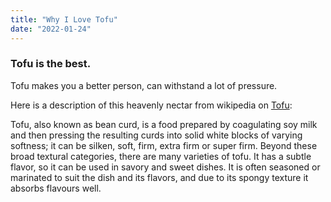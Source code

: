 ```yaml
---
title: "Why I Love Tofu"
date: "2022-01-24"
---
```


### Tofu is the best.

Tofu makes you a better person, can withstand a lot of pressure.

Here is a description of this heavenly nectar from wikipedia on [Tofu](https://en.wikipedia.org/wiki/Tofu): 

Tofu, also known as bean curd, is a food prepared by coagulating 
soy milk and then pressing the resulting curds into solid white 
blocks of varying softness; it can be silken, soft, firm, extra 
firm or super firm. Beyond these broad textural categories, 
there are many varieties of tofu. It has a subtle flavor, 
so it can be used in savory and sweet dishes. It is often 
seasoned or marinated to suit the dish and its flavors, and 
due to its spongy texture it absorbs flavours well.